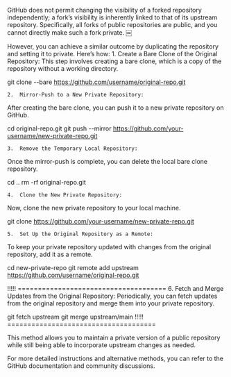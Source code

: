 GitHub does not permit changing the visibility of a forked repository independently; a fork’s visibility is inherently linked to that of its upstream repository. Specifically, all forks of public repositories are public, and you cannot directly make such a fork private.  ￼

However, you can achieve a similar outcome by duplicating the repository and setting it to private. Here’s how:
	1.	Create a Bare Clone of the Original Repository:
This step involves creating a bare clone, which is a copy of the repository without a working directory.

git clone --bare https://github.com/username/original-repo.git


	2.	Mirror-Push to a New Private Repository:
After creating the bare clone, you can push it to a new private repository on GitHub.

cd original-repo.git
git push --mirror https://github.com/your-username/new-private-repo.git


	3.	Remove the Temporary Local Repository:
Once the mirror-push is complete, you can delete the local bare clone repository.

cd ..
rm -rf original-repo.git


	4.	Clone the New Private Repository:
Now, clone the new private repository to your local machine.

git clone https://github.com/your-username/new-private-repo.git


	5.	Set Up the Original Repository as a Remote:
To keep your private repository updated with changes from the original repository, add it as a remote.

cd new-private-repo
git remote add upstream https://github.com/username/original-repo.git


!!!!! =====================================
	6.	Fetch and Merge Updates from the Original Repository:
Periodically, you can fetch updates from the original repository and merge them into your private repository.

git fetch upstream
git merge upstream/main
!!!!! =====================================



This method allows you to maintain a private version of a public repository while still being able to incorporate upstream changes as needed.

For more detailed instructions and alternative methods, you can refer to the GitHub documentation and community discussions.
